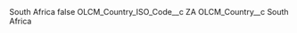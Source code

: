 <?xml version="1.0" encoding="UTF-8"?>
<CustomMetadata xmlns="http://soap.sforce.com/2006/04/metadata" xmlns:xsi="http://www.w3.org/2001/XMLSchema-instance" xmlns:xsd="http://www.w3.org/2001/XMLSchema">
    <label>South Africa</label>
    <protected>false</protected>
    <values>
        <field>OLCM_Country_ISO_Code__c</field>
        <value xsi:type="xsd:string">ZA</value>
    </values>
    <values>
        <field>OLCM_Country__c</field>
        <value xsi:type="xsd:string">South Africa</value>
    </values>
</CustomMetadata>

